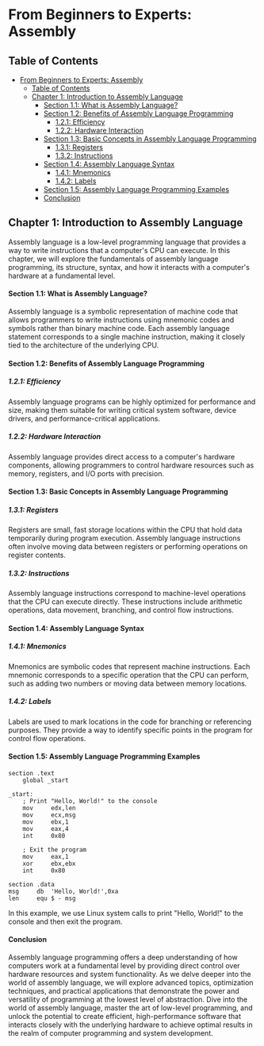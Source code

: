 # From Beginners to Experts: Assembly
## Table of Contents
- [From Beginners to Experts: Assembly](#from-beginners-to-experts-assembly)
  - [Table of Contents](#table-of-content)
  - [Chapter 1: Introduction to Assembly Language](#chapter-1-introduction-to-assembly-language)
      - [Section 1.1: What is Assembly Language?](#section-11-what-is-assembly-language)
      - [Section 1.2: Benefits of Assembly Language Programming](#section-12-benefits-of-assembly-language-programming)
        - [1.2.1: Efficiency](#121-efficiency)
        - [1.2.2: Hardware Interaction](#122-hardware-interaction)
      - [Section 1.3: Basic Concepts in Assembly Language Programming](#section-13-basic-concepts-in-assembly-language-programming)
        - [1.3.1: Registers](#131-registers)
        - [1.3.2: Instructions](#132-instructions)
      - [Section 1.4: Assembly Language Syntax](#section-14-assembly-language-syntax)
        - [1.4.1: Mnemonics](#141-mnemonics)
        - [1.4.2: Labels](#142-labels)
      - [Section 1.5: Assembly Language Programming Examples](#section-15-assembly-language-programming-examples)
      - [Conclusion](#conclusion)

## Chapter 1: Introduction to Assembly Language

Assembly language is a low-level programming language that provides a way to write instructions that a computer's CPU can execute. In this chapter, we will explore the fundamentals of assembly language programming, its structure, syntax, and how it interacts with a computer's hardware at a fundamental level.

#### Section 1.1: What is Assembly Language?

Assembly language is a symbolic representation of machine code that allows programmers to write instructions using mnemonic codes and symbols rather than binary machine code. Each assembly language statement corresponds to a single machine instruction, making it closely tied to the architecture of the underlying CPU.

#### Section 1.2: Benefits of Assembly Language Programming

##### 1.2.1: Efficiency
Assembly language programs can be highly optimized for performance and size, making them suitable for writing critical system software, device drivers, and performance-critical applications.

##### 1.2.2: Hardware Interaction
Assembly language provides direct access to a computer's hardware components, allowing programmers to control hardware resources such as memory, registers, and I/O ports with precision.

#### Section 1.3: Basic Concepts in Assembly Language Programming

##### 1.3.1: Registers
Registers are small, fast storage locations within the CPU that hold data temporarily during program execution. Assembly language instructions often involve moving data between registers or performing operations on register contents.

##### 1.3.2: Instructions
Assembly language instructions correspond to machine-level operations that the CPU can execute directly. These instructions include arithmetic operations, data movement, branching, and control flow instructions.

#### Section 1.4: Assembly Language Syntax

##### 1.4.1: Mnemonics
Mnemonics are symbolic codes that represent machine instructions. Each mnemonic corresponds to a specific operation that the CPU can perform, such as adding two numbers or moving data between memory locations.

##### 1.4.2: Labels
Labels are used to mark locations in the code for branching or referencing purposes. They provide a way to identify specific points in the program for control flow operations.

#### Section 1.5: Assembly Language Programming Examples

```assembly
section .text
    global _start

_start:
    ; Print "Hello, World!" to the console
    mov     edx,len
    mov     ecx,msg
    mov     ebx,1
    mov     eax,4
    int     0x80

    ; Exit the program
    mov     eax,1
    xor     ebx,ebx
    int     0x80

section .data
msg     db  'Hello, World!',0xa
len     equ $ - msg
```

In this example, we use Linux system calls to print "Hello, World!" to the console and then exit the program.

#### Conclusion

Assembly language programming offers a deep understanding of how computers work at a fundamental level by providing direct control over hardware resources and system functionality. As we delve deeper into the world of assembly language, we will explore advanced topics, optimization techniques, and practical applications that demonstrate the power and versatility of programming at the lowest level of abstraction. Dive into the world of assembly language, master the art of low-level programming, and unlock the potential to create efficient, high-performance software that interacts closely with the underlying hardware to achieve optimal results in the realm of computer programming and system development.